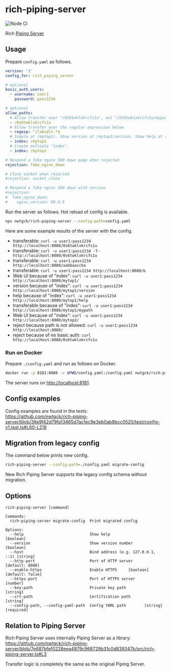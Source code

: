 # rich-piping-server
![Node CI](https://github.com/nwtgck/rich-piping-server/workflows/Node%20CI/badge.svg)

Rich [Piping Server](https://github.com/nwtgck/piping-server)

## Usage

Prepare `config.yaml` as follows.

```yaml
version: '1'
config_for: rich_piping_server

# optional
basic_auth_users:
  - username: user1
    password: pass1234

# optional
allow_paths:
  # Allow transfer over "/0s6twklxkrcfs1u", not "/0s6twklxkrcfs1u/mypath"
  - /0s6twklxkrcfs1u
  # Allow transfer over the regular expression below
  - regexp: ^/[abcd]+.*$
  # Simple at /mytop1/. Show version at /mytop1/version. Show help at /mytop1/help. Allow transfer /mytop1/mypath, /mytop1/hoge,....
  - index: /mytop1
  # Create multiple "index".
  - index: /mytop2

# Respond a fake nginx 500 down page when rejected
rejection: fake_nginx_down

# Close socket when rejected
#rejection: socket_close

# Respond a fake nginx 500 down with version
#rejection:
#  fake_nginx_down:
#    nginx_version: 99.9.9
```

Run the server as follows. Hot reload of config is available.

```bash
npx nwtgck/rich-piping-server --config-path=config.yaml
```

Here are some example results of the server with the config.

- transferable: `curl -u user1:pass1234 http://localhost:8080/0s6twklxkrcfs1u`
- transferable: `curl -u user1:pass1234 -T- http://localhost:8080/0s6twklxkrcfs1u`
- transferable: `curl -u user1:pass1234 http://localhost:8080/aabbaaccba`
- transferable: `curl -u user1:pass1234 http://localhost:8080/b`
- Web UI because of "index": `curl -u user1:pass1234 http://localhost:8080/mytop1/`
- version because of "index": `curl -u user1:pass1234 http://localhost:8080/mytop1/version`
- help because of "index": `curl -u user1:pass1234 http://localhost:8080/mytop1/help`
- transferable because of "index": `curl -u user1:pass1234 http://localhost:8080/mytop1/mypath`
- Web UI because of "index": `curl -u user1:pass1234 http://localhost:8080/mytop2/`
- reject because path is not allowed: `curl -u user1:pass1234 http://localhost:8080/`
- reject because of no basic auth: `curl http://localhost:8080/0s6twklxkrcfs1u`

### Run on Docker

Prepare `./config.yaml` and run as follows on Docker.

```bash
docker run -p 8181:8080 -v $PWD/config.yaml:/config.yaml nwtgck/rich-piping-server --config-path=/config.yaml
```

The server runs on <http://localhost:8181>.

## Config examples

Config examples are found in the tests:  
<https://github.com/nwtgck/rich-piping-server/blob/38e9f42d79fa13465d7ac1ec9e3eb0ab8bcc0520/test/config-v1.test.ts#L60-L218>

## Migration from legacy config

The command below prints new config.

```bash
rich-piping-server --config-path=./config.yaml migrate-config
```

New Rich Piping Server supports the legacy config schema without migration.

## Options

```
rich-piping-server [command]

Commands:
  rich-piping-server migrate-config  Print migrated config

Options:
  --help                             Show help                         [boolean]
  --version                          Show version number               [boolean]
  --host                             Bind address (e.g. 127.0.0.1, ::1) [string]
  --http-port                        Port of HTTP server         [default: 8080]
  --enable-https                     Enable HTTPS     [boolean] [default: false]
  --https-port                       Port of HTTPS server               [number]
  --key-path                         Private key path                   [string]
  --crt-path                         Certification path                 [string]
  --config-path, --config-yaml-path  Config YAML path        [string] [required]
```

## Relation to Piping Server
Rich Piping Server uses internally Piping Server as a library:  
<https://github.com/nwtgck/rich-piping-server/blob/7e687bfef0228eea4879c968729b31c0d839347b/src/rich-piping-server.ts#L3>

Transfer logic is completely the same as the original Piping Server.
